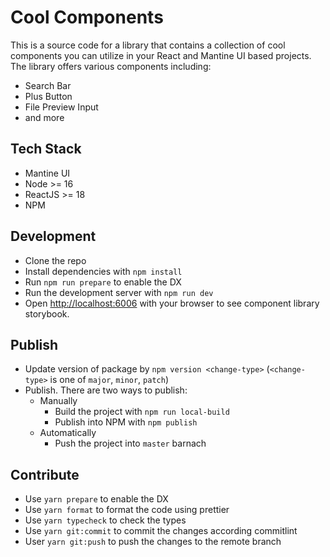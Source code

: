 # Cool Components

This is a source code for a library that contains a collection of cool components you can utilize in your React and Mantine UI based projects. The library offers various components including:

- Search Bar
- Plus Button
- File Preview Input
- and more

## Tech Stack

- Mantine UI
- Node >= 16
- ReactJS >= 18
- NPM

## Development

- Clone the repo
- Install dependencies with `npm install`
- Run `npm run prepare` to enable the DX
- Run the development server with `npm run dev`
- Open [http://localhost:6006](http://localhost:6006) with your browser to see component library storybook.

## Publish

- Update version of package by `npm version <change-type>` (`<change-type>` is one of `major`, `minor`, `patch`)
- Publish. There are two ways to publish:
  - Manually
    - Build the project with `npm run local-build`
    - Publish into NPM with `npm publish`
  - Automatically
    - Push the project into `master` barnach

## Contribute

- Use `yarn prepare` to enable the DX
- Use `yarn format` to format the code using prettier
- Use `yarn typecheck` to check the types
- Use `yarn git:commit` to commit the changes according commitlint
- User `yarn git:push` to push the changes to the remote branch
